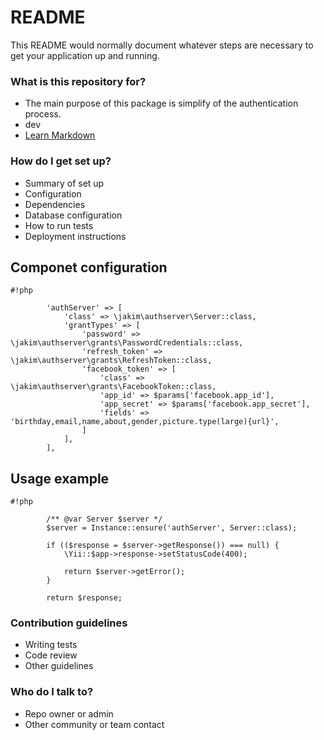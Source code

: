 # README #

This README would normally document whatever steps are necessary to get your application up and running.

### What is this repository for? ###

* The main purpose of this package is simplify of the authentication process.
* dev
* [Learn Markdown](https://bitbucket.org/tutorials/markdowndemo)

### How do I get set up? ###

* Summary of set up
* Configuration
* Dependencies
* Database configuration
* How to run tests
* Deployment instructions


## Componet configuration

```
#!php

        'authServer' => [
            'class' => \jakim\authserver\Server::class,
            'grantTypes' => [
                'password' => \jakim\authserver\grants\PasswordCredentials::class,
                'refresh_token' => \jakim\authserver\grants\RefreshToken::class,
                'facebook_token' => [
                    'class' => \jakim\authserver\grants\FacebookToken::class,
                    'app_id' => $params['facebook.app_id'],
                    'app_secret' => $params['facebook.app_secret'],
                    'fields' => 'birthday,email,name,about,gender,picture.type(large){url}',
                ]
            ],
        ],
```

## Usage example 


```
#!php

        /** @var Server $server */
        $server = Instance::ensure('authServer', Server::class);

        if (($response = $server->getResponse()) === null) {
            \Yii::$app->response->setStatusCode(400);

            return $server->getError();
        }

        return $response;
```


### Contribution guidelines ###

* Writing tests
* Code review
* Other guidelines

### Who do I talk to? ###

* Repo owner or admin
* Other community or team contact